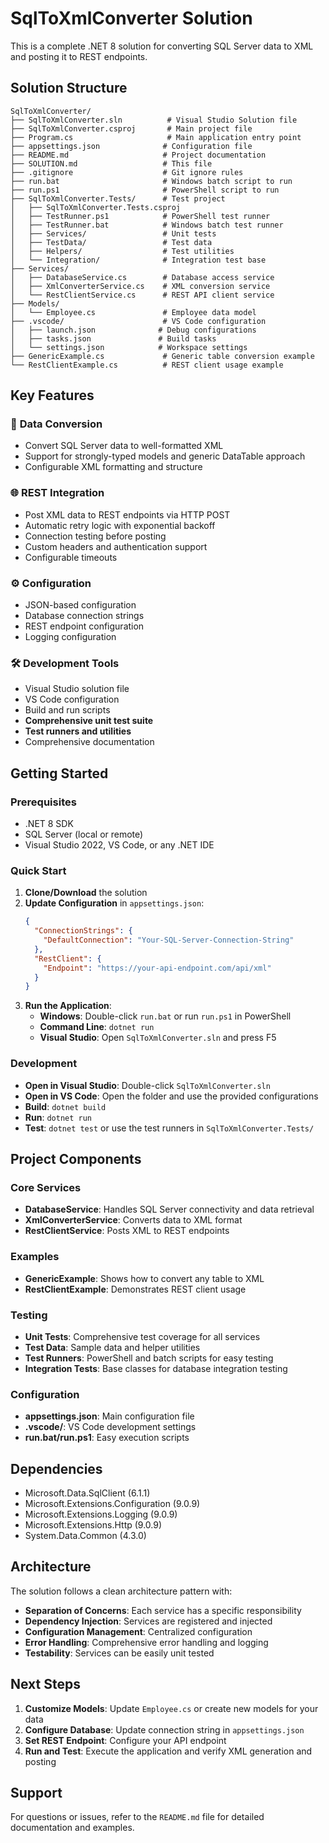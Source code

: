 # SqlToXmlConverter Solution

This is a complete .NET 8 solution for converting SQL Server data to XML and posting it to REST endpoints.

## Solution Structure

```
SqlToXmlConverter/
├── SqlToXmlConverter.sln          # Visual Studio Solution file
├── SqlToXmlConverter.csproj       # Main project file
├── Program.cs                     # Main application entry point
├── appsettings.json              # Configuration file
├── README.md                     # Project documentation
├── SOLUTION.md                   # This file
├── .gitignore                    # Git ignore rules
├── run.bat                       # Windows batch script to run
├── run.ps1                       # PowerShell script to run
├── SqlToXmlConverter.Tests/      # Test project
│   ├── SqlToXmlConverter.Tests.csproj
│   ├── TestRunner.ps1            # PowerShell test runner
│   ├── TestRunner.bat            # Windows batch test runner
│   ├── Services/                 # Unit tests
│   ├── TestData/                 # Test data
│   ├── Helpers/                  # Test utilities
│   └── Integration/              # Integration test base
├── Services/
│   ├── DatabaseService.cs        # Database access service
│   ├── XmlConverterService.cs    # XML conversion service
│   └── RestClientService.cs      # REST API client service
├── Models/
│   └── Employee.cs               # Employee data model
├── .vscode/                      # VS Code configuration
│   ├── launch.json              # Debug configurations
│   ├── tasks.json               # Build tasks
│   └── settings.json            # Workspace settings
├── GenericExample.cs             # Generic table conversion example
└── RestClientExample.cs          # REST client usage example
```

## Key Features

### 🔄 **Data Conversion**
- Convert SQL Server data to well-formatted XML
- Support for strongly-typed models and generic DataTable approach
- Configurable XML formatting and structure

### 🌐 **REST Integration**
- Post XML data to REST endpoints via HTTP POST
- Automatic retry logic with exponential backoff
- Connection testing before posting
- Custom headers and authentication support
- Configurable timeouts

### ⚙️ **Configuration**
- JSON-based configuration
- Database connection strings
- REST endpoint configuration
- Logging configuration

### 🛠️ **Development Tools**
- Visual Studio solution file
- VS Code configuration
- Build and run scripts
- **Comprehensive unit test suite**
- **Test runners and utilities**
- Comprehensive documentation

## Getting Started

### Prerequisites
- .NET 8 SDK
- SQL Server (local or remote)
- Visual Studio 2022, VS Code, or any .NET IDE

### Quick Start

1. **Clone/Download** the solution
2. **Update Configuration** in `appsettings.json`:
   ```json
   {
     "ConnectionStrings": {
       "DefaultConnection": "Your-SQL-Server-Connection-String"
     },
     "RestClient": {
       "Endpoint": "https://your-api-endpoint.com/api/xml"
     }
   }
   ```
3. **Run the Application**:
   - **Windows**: Double-click `run.bat` or run `run.ps1` in PowerShell
   - **Command Line**: `dotnet run`
   - **Visual Studio**: Open `SqlToXmlConverter.sln` and press F5

### Development

- **Open in Visual Studio**: Double-click `SqlToXmlConverter.sln`
- **Open in VS Code**: Open the folder and use the provided configurations
- **Build**: `dotnet build`
- **Run**: `dotnet run`
- **Test**: `dotnet test` or use the test runners in `SqlToXmlConverter.Tests/`

## Project Components

### Core Services
- **DatabaseService**: Handles SQL Server connectivity and data retrieval
- **XmlConverterService**: Converts data to XML format
- **RestClientService**: Posts XML to REST endpoints

### Examples
- **GenericExample**: Shows how to convert any table to XML
- **RestClientExample**: Demonstrates REST client usage

### Testing
- **Unit Tests**: Comprehensive test coverage for all services
- **Test Data**: Sample data and helper utilities
- **Test Runners**: PowerShell and batch scripts for easy testing
- **Integration Tests**: Base classes for database integration testing

### Configuration
- **appsettings.json**: Main configuration file
- **.vscode/**: VS Code development settings
- **run.bat/run.ps1**: Easy execution scripts

## Dependencies

- Microsoft.Data.SqlClient (6.1.1)
- Microsoft.Extensions.Configuration (9.0.9)
- Microsoft.Extensions.Logging (9.0.9)
- Microsoft.Extensions.Http (9.0.9)
- System.Data.Common (4.3.0)

## Architecture

The solution follows a clean architecture pattern with:
- **Separation of Concerns**: Each service has a specific responsibility
- **Dependency Injection**: Services are registered and injected
- **Configuration Management**: Centralized configuration
- **Error Handling**: Comprehensive error handling and logging
- **Testability**: Services can be easily unit tested

## Next Steps

1. **Customize Models**: Update `Employee.cs` or create new models for your data
2. **Configure Database**: Update connection string in `appsettings.json`
3. **Set REST Endpoint**: Configure your API endpoint
4. **Run and Test**: Execute the application and verify XML generation and posting

## Support

For questions or issues, refer to the `README.md` file for detailed documentation and examples.
